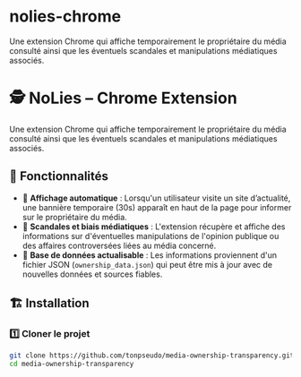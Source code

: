 # nolies-chrome
Une extension Chrome qui affiche temporairement le propriétaire du média consulté ainsi que les éventuels scandales et manipulations médiatiques associés.

# 🕵️ NoLies – Chrome Extension  

Une extension Chrome qui affiche temporairement le propriétaire du média consulté ainsi que les éventuels scandales et manipulations médiatiques associés.  

## 🚀 Fonctionnalités  
- 🔎 **Affichage automatique** : Lorsqu'un utilisateur visite un site d’actualité, une bannière temporaire (30s) apparaît en haut de la page pour informer sur le propriétaire du média.  
- 📰 **Scandales et biais médiatiques** : L'extension récupère et affiche des informations sur d'éventuelles manipulations de l'opinion publique ou des affaires controversées liées au média concerné.  
- 📡 **Base de données actualisable** : Les informations proviennent d'un fichier JSON (`ownership_data.json`) qui peut être mis à jour avec de nouvelles données et sources fiables.  

## 🏗️ Installation  

### 1️⃣ Cloner le projet  
```bash
git clone https://github.com/tonpseudo/media-ownership-transparency.git
cd media-ownership-transparency
